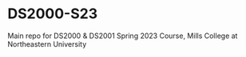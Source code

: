 # DS2000-S23
Main repo for DS2000 & DS2001 Spring 2023 Course, Mills College at Northeastern University
